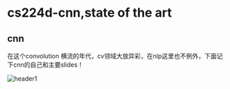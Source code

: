 # cs224d-cnn,state of the art

## cnn

在这个convolution 横流的年代，cv领域大放异彩，在nlp这里也不例外，下面记下cnn的自己和主要slides！

<img src="{{ site.img_path }}/Machine Learning/Gradient_Checks1.png" alt="header1" style="height:auto!important;width:auto%;max-width:1020px;"/>